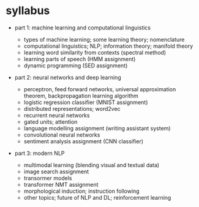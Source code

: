 # syllabus

* part 1: machine learning and computational linguistics
	* types of machine learning; some learning theory; nomenclature
	* computational linguistics; NLP; information theory; manifold theory
	* learning word similarity from contexts (spectral method)
	* learning parts of speech (HMM assignment)
	* dynamic programming (SED assignment)

* part 2: neural networks and deep learning
	* perceptron, feed forward networks, universal approximation theorem, backpropagation learning algorithm
	* logistic regression classifier (MNIST assignment)
	* distributed representations; word2vec
	* recurrent neural networks
	* gated units; attention
	* language modelling assignment (writing assistant system)
	* convolutional neural networks
	* sentiment analysis assignment (CNN classifier)

* part 3: modern NLP
	* multimodal learning (blending visual and textual data)
	* image search assignment
	* transormer models
	* transformer NMT assignment
	* morphological induction; instruction following
	* other topics; future of NLP and DL; reinforcement learning

